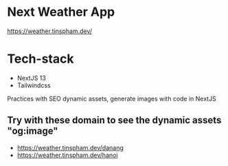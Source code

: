 # Next Weather App

https://weather.tinspham.dev/

# Tech-stack
- NextJS 13
- Tailwindcss

Practices with SEO dynamic assets, generate images with code in NextJS

## Try with these domain to see the dynamic assets "og:image"
- https://weather.tinspham.dev/danang
- https://weather.tinspham.dev/hanoi